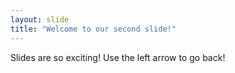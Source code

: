 ```yaml
---
layout: slide
title: "Welcome to our second slide!"
---
```

Slides are so exciting!
Use the left arrow to go back!
